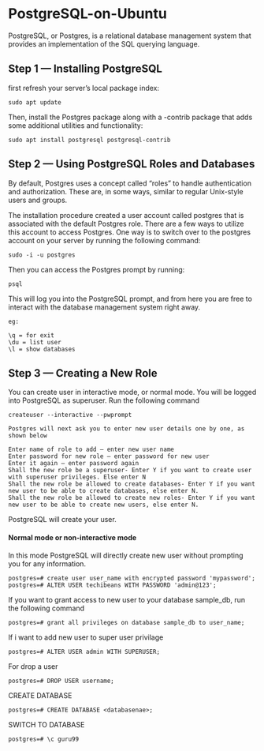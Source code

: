 # PostgreSQL-on-Ubuntu

PostgreSQL, or Postgres, is a relational database management system that provides an implementation of the SQL querying language.

## Step 1 — Installing PostgreSQL

first refresh your server’s local package index:
```
sudo apt update
```
Then, install the Postgres package along with a -contrib package that adds some additional utilities and functionality:
```
sudo apt install postgresql postgresql-contrib
```

## Step 2 — Using PostgreSQL Roles and Databases

By default, Postgres uses a concept called “roles” to handle authentication and authorization. These are, in some ways, similar to regular Unix-style users and groups.

The installation procedure created a user account called postgres that is associated with the default Postgres role. There are a few ways to utilize this account to access Postgres. One way is to switch over to the postgres account on your server by running the following command:

```
sudo -i -u postgres
```
Then you can access the Postgres prompt by running:
```
psql
```
This will log you into the PostgreSQL prompt, and from here you are free to interact with the database management system right away.

```
eg:

\q = for exit
\du = list user
\l = show databases

```
## Step 3 — Creating a New Role

You can create user in interactive mode, or normal mode.
You will be logged into PostgreSQL as superuser. Run the following command
```
createuser --interactive --pwprompt
```
```
Postgres will next ask you to enter new user details one by one, as shown below

Enter name of role to add – enter new user name
Enter password for new role – enter password for new user
Enter it again – enter password again
Shall the new role be a superuser- Enter Y if you want to create user with superuser privileges. Else enter N
Shall the new role be allowed to create databases- Enter Y if you want new user to be able to create databases, else enter N.
Shall the new role be allowed to create new roles- Enter Y if you want new user to be able to create new users, else enter N.
```
PostgreSQL will create your user.

#### Normal mode or non-interactive mode
In this mode PostgreSQL will directly create new user without prompting you for any information.

```
postgres=# create user user_name with encrypted password 'mypassword';
postgres=# ALTER USER techibeans WITH PASSWORD 'admin@123';
```
If you want to grant access to new user to your database sample_db, run the following command
```
postgres=# grant all privileges on database sample_db to user_name;
```
If i want to add new user to super user privilage
```
postgres=# ALTER USER admin WITH SUPERUSER;
```
For drop a user

```
postgres=# DROP USER username;
```
CREATE DATABASE
```
postgres=# CREATE DATABASE <databasenae>;
```
SWITCH TO DATABASE
```
postgres=# \c guru99
```
